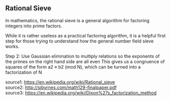 ## Rational Sieve

In mathematics, the rational sieve is a general algorithm for factoring integers into prime factors. 

While it is rather useless as a practical factoring algorithm, it is a helpful first step for those trying to understand how the general number field sieve works.

Step 2: 
 Use Gaussian elimination to multiply relations so the exponents of the primes on the right hand side are all even
 This gives us a congruence of squares of the form a2 ≡ b2 (mod N), which can be turned into a factorization of N 

source1: https://en.wikipedia.org/wiki/Rational_sieve
<br>
source2: http://sjbyrnes.com/math129-finalpaper.pdf
<br>
source3: https://en.wikipedia.org/wiki/Dixon%27s_factorization_method
